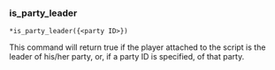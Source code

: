
### is_party_leader
```
*is_party_leader({<party ID>})
```

This command will return true if the player attached to the script is the leader
of his/her party, or, if a party ID is specified, of that party.
